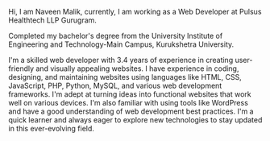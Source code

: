 Hi, I am Naveen Malik, currently, I am working as a Web Developer at Pulsus Healthtech LLP Gurugram.

Completed my bachelor's degree from the University Institute of Engineering and Technology-Main Campus, Kurukshetra University.

I'm a skilled web developer with 3.4 years of experience in creating user-friendly and visually appealing websites. I have experience in coding, designing, and maintaining
websites using languages like HTML, CSS, JavaScript, PHP, Python, MySQL, and various web development frameworks. I'm adept at turning ideas into functional websites
that work well on various devices. I'm also familiar with using tools like WordPress and have a good understanding of web development best practices. I'm a quick
learner and always eager to explore new technologies to stay updated in this ever-evolving field.

